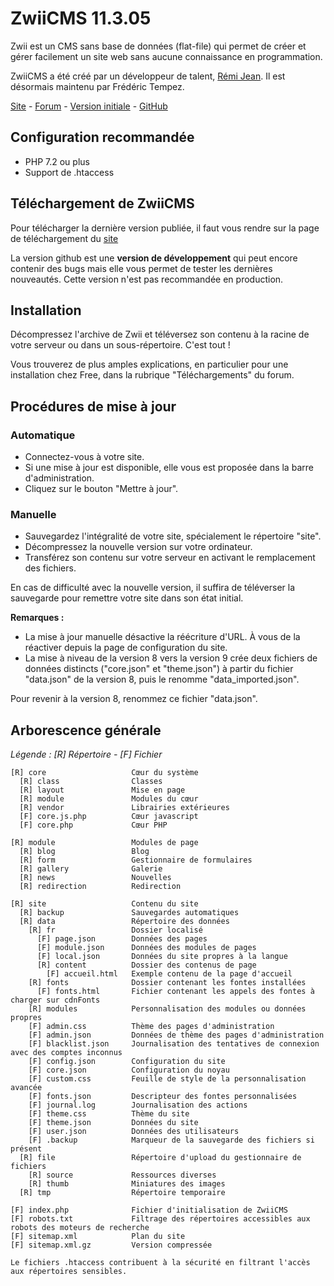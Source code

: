 # ZwiiCMS 11.3.05

Zwii est un CMS sans base de données (flat-file) qui permet de créer et gérer facilement un site web sans aucune connaissance en programmation.

ZwiiCMS a été créé par un développeur de talent, [Rémi Jean](https://remijean.fr/). Il est désormais maintenu par Frédéric Tempez.

[Site](http://zwiicms.fr/) - [Forum](http://forum.zwiicms.com/) - [Version initiale](https://github.com/remijean/ZwiiCMS/) - [GitHub](https://github.com/fredtempez/ZwiiCMS)

## Configuration recommandée

* PHP 7.2 ou plus
* Support de .htaccess

## Téléchargement de ZwiiCMS

Pour télécharger la dernière version publiée, il faut vous rendre sur la page de téléchargement du [site](https://zwiicms.fr/telechargement)

La version github est une **version de développement** qui peut encore contenir des bugs mais elle vous permet de tester les dernières nouveautés. Cette version n'est pas recommandée en production.

## Installation

Décompressez l'archive de Zwii et téléversez son contenu à la racine de votre serveur ou dans un sous-répertoire. C'est tout !

Vous trouverez de plus amples explications, en particulier pour une installation chez Free, dans la rubrique "Téléchargements" du forum.


## Procédures de mise à jour

### Automatique

* Connectez-vous à votre site.
* Si une mise à jour est disponible, elle vous est proposée dans la barre d'administration.
* Cliquez sur le bouton "Mettre à jour".

### Manuelle

* Sauvegardez l'intégralité de votre site, spécialement le répertoire "site".
* Décompressez la nouvelle version sur votre ordinateur.
* Transférez son contenu sur votre serveur en activant le remplacement des fichiers.

En cas de difficulté avec la nouvelle version, il suffira de téléverser la sauvegarde pour remettre votre site dans son état initial.

**Remarques :**

* La mise à jour manuelle désactive la réécriture d'URL. À vous de la réactiver depuis la page de configuration du site.
* La mise à niveau de la version 8 vers la version 9 crée deux fichiers de données distincts ("core.json" et "theme.json") à partir du fichier "data.json" de la version 8, puis le renomme "data_imported.json".

Pour revenir à la version 8, renommez ce fichier "data.json".

## Arborescence générale

*Légende : [R] Répertoire - [F] Fichier*

```text
[R] core                   Cœur du système
  [R] class                Classes
  [R] layout               Mise en page
  [R] module               Modules du cœur
  [R] vendor               Librairies extérieures
  [F] core.js.php          Cœur javascript
  [F] core.php             Cœur PHP

[R] module                 Modules de page
  [R] blog                 Blog
  [R] form                 Gestionnaire de formulaires
  [R] gallery              Galerie
  [R] news                 Nouvelles
  [R] redirection          Redirection

[R] site                   Contenu du site
  [R] backup               Sauvegardes automatiques
  [R] data                 Répertoire des données
    [R] fr                 Dossier localisé
      [F] page.json        Données des pages
      [F] module.json      Données des modules de pages
      [F] local.json       Données du site propres à la langue
      [R] content          Dossier des contenus de page
        [F] accueil.html   Exemple contenu de la page d'accueil
    [R] fonts              Dossier contenant les fontes installées
      [F] fonts.html       Fichier contenant les appels des fontes à charger sur cdnFonts
    [R] modules            Personnalisation des modules ou données propres
    [F] admin.css          Thème des pages d'administration
    [F] admin.json         Données de thème des pages d'administration
    [F] blacklist.json     Journalisation des tentatives de connexion avec des comptes inconnus
    [F] config.json        Configuration du site
    [F] core.json          Configuration du noyau
    [F] custom.css         Feuille de style de la personnalisation avancée
    [F] fonts.json         Descripteur des fontes personnalisées
    [F] journal.log        Journalisation des actions
    [F] theme.css          Thème du site
    [F] theme.json         Données du site
    [F] user.json          Données des utilisateurs
    [F] .backup            Marqueur de la sauvegarde des fichiers si présent
  [R] file                 Répertoire d'upload du gestionnaire de fichiers
    [R] source             Ressources diverses
    [R] thumb              Miniatures des images
  [R] tmp                  Répertoire temporaire

[F] index.php              Fichier d'initialisation de ZwiiCMS
[F] robots.txt             Filtrage des répertoires accessibles aux robots des moteurs de recherche
[F] sitemap.xml            Plan du site
[F] sitemap.xml.gz         Version compressée

Le fichiers .htaccess contribuent à la sécurité en filtrant l'accès aux répertoires sensibles.

```
